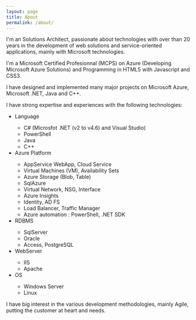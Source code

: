```yaml
---
layout: page
title: About
permalink: /about/
---
```


<p>I'm an Solutions Architect, passionate about technologies with over than 20 years in the development of web solutions and service-oriented applications, mainly with Microsoft technologies.</p>
<p>I'm a Microsoft Certified Profesionnal (MCPS) on Azure (Developing Microsoft Azure Solutions) and Programming in HTML5 with Javascript and CSS3.</p>
<p>I have designed and implemented many major projects on Microsoft Azure, Microsoft .NET, Java and C++.</p>
<p>I have strong expertise and experiences with the following technologies:</p>
<ul>
	<li>Language</li>
	<ul>
		<li>C# (Microsfot .NET (v2 to v4.6) and Visual Studio)</li>
		<li>PowerShell</li>
		<li>Java</li>
		<li>C++</li>
	</ul>
	<li>Azure Platform</li>
	<ul>
		<li>AppService WebApp, Cloud Service</li>
		<li>Virtual Machines (VM), Availability Sets</li>
		<li>Azure Storage (Blob, Table)</li>
		<li>SqlAzure</li>
		<li>Virtual Network, NSG, Interface</li>
		<li>Azure Insights</li>
		<li>Identity, AD FS</li>
		<li>Load Balancer, Traffic Manager</li>
		<li>Azure automation : PowerShell, .NET SDK</li>
	</ul>
	<li>RDBMS</li>
	<ul>
		<li>SqlServer</li>
		<li>Oracle</li>
		<li>Access, PostgreSQL</li>
	</ul>
	<li>WebServer</li>
	<ul>
		<li>IIS</li>
		<li>Apache</li>
	</ul>
	<li>OS</li>
	<ul>
		<li>Windows Server</li>
		<li>Linux</li>
	</ul>
</ul>

<p>I have big interest in the various development methodologies, mainly Agile, putting the customer at heart and needs.</p>
